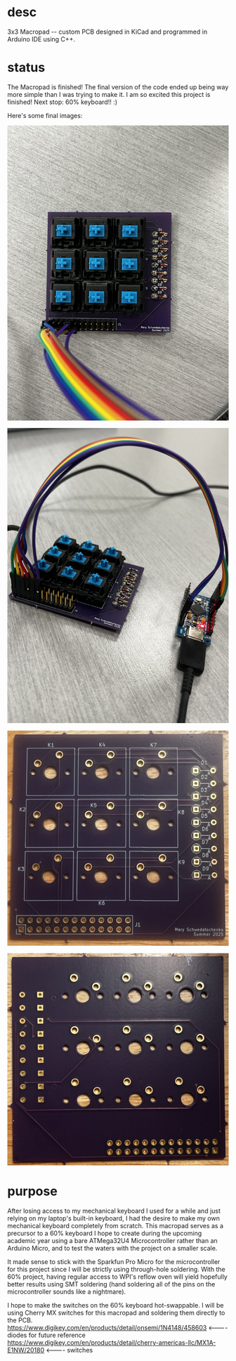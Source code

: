 # desc
3x3 Macropad -- custom PCB designed in KiCad and programmed in Arduino IDE using C++.

# status
The Macropad is finished! The final version of the code ended up being way more simple than I was trying to make it. I am so excited this project is finished! Next stop: 60% keyboard!! :)  

Here's some final images:

![board image](https://github.com/mschwedatschenko/macropad/blob/main/pics/top-view.jpeg)

![board side](https://github.com/mschwedatschenko/macropad/blob/main/pics/side-view.jpeg)

![raw board front](https://github.com/mschwedatschenko/macropad/blob/main/pics/raw-front.jpeg)

![raw board back](https://github.com/mschwedatschenko/macropad/blob/main/pics/raw-back.jpeg)

# purpose
After losing access to my mechanical keyboard I used for a while and just relying on my laptop's built-in keyboard, I had the desire to make my own mechanical keyboard completely from scratch. This macropad serves as a precursor to a 60% keyboard I hope to create during the upcoming academic year using a bare ATMega32U4 Microcontroller rather than an Arduino Micro, and to test the waters with the project on a smaller scale. 

It made sense to stick with the Sparkfun Pro Micro for the microcontroller for this project since I will be strictly using through-hole soldering. With the 60% project, having regular access to WPI's reflow oven will yield hopefully better results using SMT soldering (hand soldering all of the pins on the microcontroller sounds like a nightmare).

I hope to make the switches on the 60% keyboard hot-swappable. I will be using Cherry MX switches for this macropad and soldering them directly to the PCB.
https://www.digikey.com/en/products/detail/onsemi/1N4148/458603 <---- diodes for future reference
https://www.digikey.com/en/products/detail/cherry-americas-llc/MX1A-E1NW/20180 <---- switches
